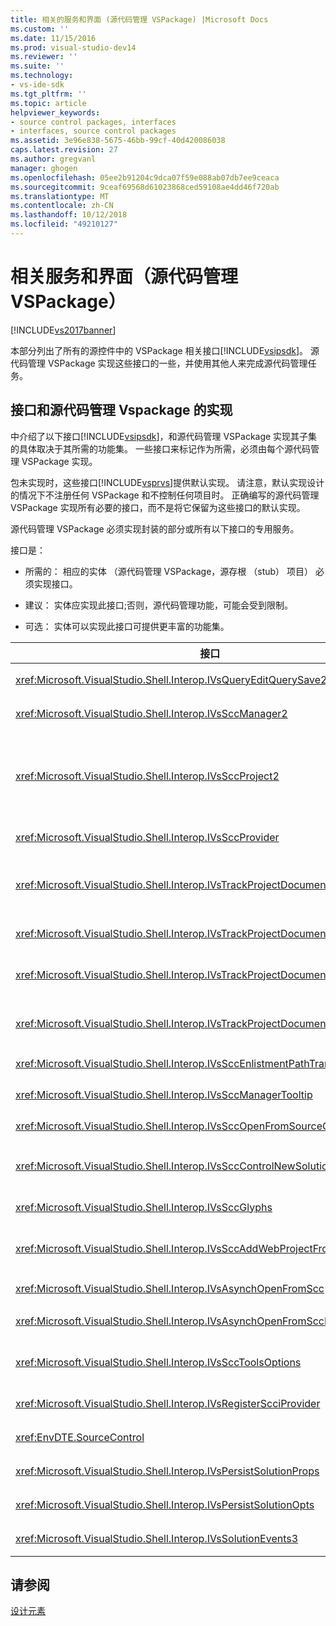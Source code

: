 ```yaml
---
title: 相关的服务和界面 (源代码管理 VSPackage) |Microsoft Docs
ms.custom: ''
ms.date: 11/15/2016
ms.prod: visual-studio-dev14
ms.reviewer: ''
ms.suite: ''
ms.technology:
- vs-ide-sdk
ms.tgt_pltfrm: ''
ms.topic: article
helpviewer_keywords:
- source control packages, interfaces
- interfaces, source control packages
ms.assetid: 3e96e838-5675-46bb-99cf-40d420086038
caps.latest.revision: 27
ms.author: gregvanl
manager: ghogen
ms.openlocfilehash: 05ee2b91204c9dca07f59e088ab07db7ee9ceaca
ms.sourcegitcommit: 9ceaf69568d61023868ced59108ae4dd46f720ab
ms.translationtype: MT
ms.contentlocale: zh-CN
ms.lasthandoff: 10/12/2018
ms.locfileid: "49210127"
---
```

# <a name="related-services-and-interfaces-source-control-vspackage"></a>相关服务和界面（源代码管理 VSPackage）
[!INCLUDE[vs2017banner](../../includes/vs2017banner.md)]

本部分列出了所有的源控件中的 VSPackage 相关接口[!INCLUDE[vsipsdk](../../includes/vsipsdk-md.md)]。 源代码管理 VSPackage 实现这些接口的一些，并使用其他人来完成源代码管理任务。  
  
## <a name="interfaces-implemented-by-and-for-source-control-vspackages"></a>接口和源代码管理 Vspackage 的实现  
 中介绍了以下接口[!INCLUDE[vsipsdk](../../includes/vsipsdk-md.md)]，和源代码管理 VSPackage 实现其子集的具体取决于其所需的功能集。 一些接口来标记作为所需，必须由每个源代码管理 VSPackage 实现。  
  
 包未实现时，这些接口[!INCLUDE[vsprvs](../../includes/vsprvs-md.md)]提供默认实现。 请注意，默认实现设计的情况下不注册任何 VSPackage 和不控制任何项目时。 正确编写的源代码管理 VSPackage 实现所有必要的接口，而不是将它保留为这些接口的默认实现。  
  
 源代码管理 VSPackage 必须实现封装的部分或所有以下接口的专用服务。  
  
 接口是：  
  
-   所需的： 相应的实体 （源代码管理 VSPackage，源存根 （stub） 项目） 必须实现接口。  
  
-   建议： 实体应实现此接口;否则，源代码管理功能，可能会受到限制。  
  
-   可选： 实体可以实现此接口可提供更丰富的功能集。  
  
|接口|目标|由实现|实现？|  
|---------------|-------------|--------------------|----------------|  
|<xref:Microsoft.VisualStudio.Shell.Interop.IVsQueryEditQuerySave2>|编辑器调用此接口，然后再修改或保存文件。 源代码管理 VSPackage 可以签出该文件或拒绝该操作，如果签出失败。|源代码管理 VSPackage|建议|  
|<xref:Microsoft.VisualStudio.Shell.Interop.IVsSccManager2>|此接口提供基本源代码管理功能，对于项目，如注册和取消注册与源代码管理项目和基本源控件中绘制标志符号提供支持。|源代码管理 VSPackage|必需|  
|<xref:Microsoft.VisualStudio.Shell.Interop.IVsSccProject2>|此接口从获取<xref:Microsoft.VisualStudio.Shell.Interop.IVsHierarchy>使用<xref:System.Runtime.InteropServices.Marshal.QueryInterface%2A>函数，或只需强制转换对象实现`IVsHierarchy`到`IVsSccProject2`。 它所获取的项目中的源控件下的文件或通知的当前源代码管理状态或位置的项目。|项目|必需|  
|<xref:Microsoft.VisualStudio.Shell.Interop.IVsSccProvider>|集成模块使用此接口来设置当前活动的 VSPackage。|源代码管理 VSPackage|必需|  
|<xref:Microsoft.VisualStudio.Shell.Interop.IVsTrackProjectDocuments2>|此接口基于订阅模型。 任何 VSPackage 可以指示它希望接收文档事件需要注意 shell 上将要发生的事件。 实现并由[!INCLUDE[vsprvs](../../includes/vsprvs-md.md)]，这反过来将实现的事件传递`IVsTrackProjectDocumentsEvents2`到 VSPackage。|源存根 （stub)|必需|  
|<xref:Microsoft.VisualStudio.Shell.Interop.IVsTrackProjectDocuments3>|此接口提供了批处理、 同步的读/写操作和一种高级`OnQueryAddFiles`方法。|源存根 （stub)|必需|  
|<xref:Microsoft.VisualStudio.Shell.Interop.IVsTrackProjectDocumentsEvents2>|**解决方案资源管理器**和新文件添加到项目，或重命名或从项目中删除文件和文件夹时，项目将调用此接口。 源代码管理 VSPackage 可以签出项目文件或取消操作。|源代码管理 VSPackage|建议|  
|<xref:Microsoft.VisualStudio.Shell.Interop.IVsTrackProjectDocumentsEvents3>|**解决方案资源管理器**和项目调用以响应对 IVstrackProjectDocuments3 接口的方法的调用此接口。 源代码管理 VSPackage 可以跟踪批处理的操作，同步读/写操作，并使用更高级`OnQueryAddFiles`方法。|源代码管理 VSPackage|建议|  
|<xref:Microsoft.VisualStudio.Shell.Interop.IVsSccEnlistmentPathTranslation>|此接口提供登记管理 Web 项目的支持。|源代码管理 VSPackage|建议|  
|<xref:Microsoft.VisualStudio.Shell.Interop.IVsSccManagerTooltip>|此接口用于检索项目的源代码管理文件的工具提示。|源代码管理 VSPackage|Optional|  
|<xref:Microsoft.VisualStudio.Shell.Interop.IVsSccOpenFromSourceControl>|此接口提供的命名空间扩展支持。|源代码管理 VSPackage|Optional|  
|<xref:Microsoft.VisualStudio.Shell.Interop.IVsSccControlNewSolution>|VSPackage 使用此接口将集成到一个命名空间扩展**新建**，**打开**，或**保存**对话框。 因此，项目可以自动添加到源代码管理在创建时，或添加到源代码管理时保存操作已生效。|源代码管理 VSPackage|Optional|  
|<xref:Microsoft.VisualStudio.Shell.Interop.IVsSccGlyphs>|VSPackage 使用此接口定义为源控件中的节点的标志符号的其他标志符号**解决方案资源管理器**。|源代码管理 VSPackage|Optional|  
|<xref:Microsoft.VisualStudio.Shell.Interop.IVsSccAddWebProjectFromSourceControl>|**添加**Web 项目的对话框中使用此接口。 它提供用于浏览源代码管理位置以及用于打开以前在该位置的源控件存储库中添加一个 Web 项目的方法。|源代码管理 VSPackage|建议|  
|<xref:Microsoft.VisualStudio.Shell.Interop.IVsAsynchOpenFromScc>|此接口提供异步 （后台） 加载从源代码管理项目的支持。|源代码管理 VSPackage|Optional|  
|<xref:Microsoft.VisualStudio.Shell.Interop.IVsAsynchOpenFromSccProjectEvents>|此接口允许项目以查看由启动异步加载进度<xref:Microsoft.VisualStudio.Shell.Interop.IVsAsynchOpenFromScc>。|项目|Optional|  
|<xref:Microsoft.VisualStudio.Shell.Interop.IVsSccToolsOptions>|此接口允许在 IDE 来查询活动的源代码管理 VSPackage。 在 IDE 中查询具有意义，即使没有 VSPackage 注册活动的源控件的源代码管理设置的值。 此接口实现，由处理[!INCLUDE[vsprvs](../../includes/vsprvs-md.md)]。|源存根 （stub)|必需|  
|<xref:Microsoft.VisualStudio.Shell.Interop.IVsRegisterScciProvider>|在注册源代码管理 VSPackage 中使用此接口。|源存根 （stub)|必需|  
|<xref:EnvDTE.SourceControl>|在自动化中使用此接口。 在这种情况下，它公开可以但不显示任何 UI 执行的函数。|源代码管理 VSPackage|Optional|  
|<xref:Microsoft.VisualStudio.Shell.Interop.IVsPersistSolutionProps>|此接口用于将源控件设置保存在解决方案 (.sln) 文件。 设置包括源代码管理位置和源控件状态标志。|源代码管理 VSPackage|建议|  
|<xref:Microsoft.VisualStudio.Shell.Interop.IVsPersistSolutionOpts>|此接口用于解决方案选项 (.suo) 文件中保存源代码管理设置。 这可能包括特定于用户的源代码管理设置，例如当前用户的登记位置。|源代码管理 VSPackage|建议|  
|<xref:Microsoft.VisualStudio.Shell.Interop.IVsSolutionEvents3>|此接口用于监视事件以执行操作，如签入之前关闭解决方案，或从源代码管理获取新文件，在打开项目的项目文件。|源代码管理 VSPackage|建议|  
  
## <a name="see-also"></a>请参阅  
 [设计元素](../../extensibility/internals/source-control-vspackage-design-elements.md)

